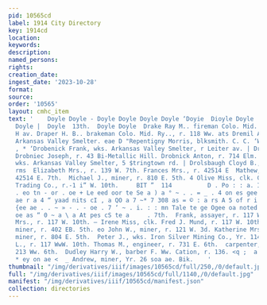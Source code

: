 ```yaml
---
pid: 10565cd
label: 1914 City Directory
key: 1914cd
location: 
keywords: 
description: 
named_persons: 
rights: 
creation_date: 
ingest_date: '2023-10-28'
format: 
source: 
order: '10565'
layout: cmhc_item
text: '    Doyle Doyle - Doyle Doyle Doyle Doyle ‘Doyie  Dioyle Doyle  Doyle  Doyle
  Doyle |  Doyle  13th.  Doyle Doyle  Drake Ray M.. fireman Colo. Mid. Ry.; r. 61714
  H av. Draper H. B.. brakeman Colo. Mid. Ry.., r. 118 Ww. ats Dremil Anton, wks.
  Arkansas Valley Smelter. eae D "Repentigny Morris, blksmith. C. C. ‘Whiting, eS
  , * ‘Drobenick Frank, wks. Arkansas Valley Smelter, r Leiter av. | Drobnic Joseph,
  Drobniec Joseph, r. 43 Bi-Metallic Hill. Drobnick Anton, r. 714 Elm. Drobnik Frank,
  wks. Arkansas Valley Smelter, 5 $tringtown rd. | Drolsbaugh Cloyd B., carpenter,
  rms  Elizabeth Mrs., r. 139 W. 7th. Frances Mrs., r. 42514 E  Mathew, miner, r.
  42514 E. 7th.  Michael J., miner, r. 810 E. 5th. 4 Olive Miss, clk. Crews-Beggs
  Trading Co., r.-1 i” W. 10th.     BIT ”  114          D . Po : : a. Ia a Pan . x
  . eo tn - or . oe + Le eed oor te Se a ) a ° ~ . . = _ . 4 on es gee ,- mes a —
  ae r a 4 “ yaad nits cI , a QO a 7 ~* 7 308 as = © : a rs A 5 of r i 0 . --© Gos
  {ee ae . . ~ » - . - oe . 7 ‘ ~ . i. : : mn Tale te ge Ogee oa noted . 2 . a A a
  oe as “ 0 ~ a \ a At pes cS te a     . 7th.  Frank, assayer, r. 117 Ww. 10th. Hannah
  Mrs., r. 117 W. 10th. — Irene Miss, clk. Fred J. Mund, r. 117 W. 10th. 1 John W.,
  miner, r. 402 EB. 5th. eo John W., miner, r. 121 W. 3d. Katherine Mrs., r. 409 Hazel.                Michael,
  miner, r. 804 E. 5th.  Peter J., wks. Iron Silver Mining Co., Yr. 114 3  Thomas
  L., r. 117 WwW. 10th. Thomas M., engineer, r. 731 E. 6th.  carpenter, r. 405 Elm.  .
  213 Ww. 6th.  Dudley Harry W., barber F. Ww. Cation, r. 136. <q ;  a . : 7 . we
  * ey on ae <  _ Andrew, miner, Yr. 26 soa ae. Bik.    '
thumbnail: "/img/derivatives/iiif/images/10565cd/full/250,/0/default.jpg"
full: "/img/derivatives/iiif/images/10565cd/full/1140,/0/default.jpg"
manifest: "/img/derivatives/iiif/10565cd/manifest.json"
collection: directories
---
```

